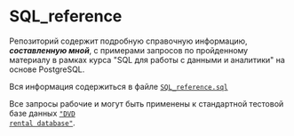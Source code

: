 # SQL_reference
Репозиторий содержит подробную справочную информацию, ***составленную мной***, с примерами запросов по пройденному материалу в рамках курса "SQL для работы с данными и аналитики" на основе PostgreSQL.

Вся информация содержиться в файле <code>[SQL_reference.sql](https://github.com/AlexeyAnanchenko/SQL_reference/blob/main/SQL_reference.sql)</code>

Все запросы рабочие и могут быть применены к стандартной тестовой базе данных <code>["DVD rental database"](https://www.postgresqltutorial.com/postgresql-getting-started/postgresql-sample-database/)</code>.
